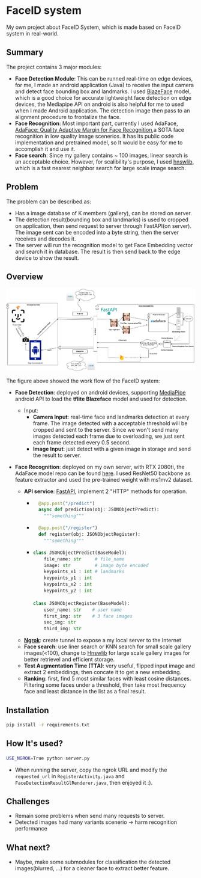 # FaceID system
My own project about FaceID System, which is made based on FaceID system in real-world.
## Summary
The project contains 3 major modules:
* **Face Detection Module**: This can be runned real-time on edge devices, for me, I made an android application (Java) to receive the input camera and detect face bounding box and landmarks. I used [BlazeFace](https://arxiv.org/abs/1907.05047) model, which is a good choice for accurate lightweight face detection on edge devices, the Mediapipe API on android is also helpful for me to used when I made Android application. The detection image then pass to an alignment procedure to frontalize the face.
* **Face Recognition**: Most important part, currently I used AdaFace, [AdaFace: Quality Adaptive Margin for Face Recognition](https://arxiv.org/abs/2204.00964),a SOTA face recognition in low quality image scenerios. It has its public code implementation and pretrained model, so It would be easy for me to accomplish it and use it.
* **Face search**: Since my gallery contains ~ 100 images, linear search is an acceptable choice. However, for scalibility's purpose, I used [hnswlib](https://github.com/nmslib/hnswlib), which is a fast nearest neighbor search for large scale image search.


## Problem
The problem can be described as:
* Has a image database of K members (gallery), can be stored on server.
* The detection result(bounding box and landmarks) is used to cropped on application, then send request to server through FastAPI(on server). The image sent can be encoded into a byte string, then the server receives and decodes it. 
* The server will run the recognition model to get Face Embedding vector and search it in database. The result is then send back to the edge device to show the result.


## Overview

<p style="text-align:center;"><img src="asset/pipeline.png" ></p>


The figure above showed the work flow of the FaceID system:
* **Face Detection**: deployed on android devices, supporting [MediaPipe](https://google.github.io/mediapipe/solutions/face_detection.html) android API to load the **tflite Blazeface** model and used for detection.
  * Input:
    * **Camera Input**: real-time face and landmarks detection at every frame. The image detected with a acceptable threshold will be cropped and sent to the server. Since we won't send many images detected each frame due to overloading, we just sent each frame detected every 0.5 second.
    * **Image Input**: just detect with a given image in storage and send the result to server.

* **Face Recognition**: deployed on my own server, with RTX 2080ti, the AdaFace model repo can be found [here](https://github.com/mk-minchul/AdaFace). I used ResNet50 backbone as feature extractor and used the pre-trained weight with ms1mv2 dataset. 
  * **API service**: [FastAPI](https://fastapi.tiangolo.com/), implement 2 "HTTP" methods for operation.
    * ```python
        @app.post("/predict") 
        async def prediction(obj: JSONObjectPredict): 
          """something"""
    * ```python
        @app.post("/register")
        def register(obj: JSONObjectRegister): 
          """something"""
    * ```python
      class JSONObjectPredict(BaseModel):
          file_name: str     # file_name
          image: str         # image byte encoded
          keypoints_x1 : int # landmarks
          keypoints_y1 : int
          keypoints_x2 : int
          keypoints_y2 : int

      class JSONObjectRegister(BaseModel):
          user_name: str    # user name
          first_img: str    # 3 face images
          sec_img: str
          third_img: str 
  * [**Ngrok**](https://ngrok.com/): create tunnel to expose a my local server to the Internet
  * **Face search**: use liner search or KNN search for small scale gallery images(<100), change to [Hnswlib](https://github.com/nmslib/hnswlib) for large scale gallery images for better retrievel and efficient storage.
  * **Test Augmentation Time (TTA)**: very useful, flipped input image and extract 2 embeddings, then concate it to get a new embedding.
  * **Ranking**: first, find 5 most similar faces with least cosine distances. Filtering some faces under a threshold, then take most frequency face and least distance in the list as a final result. 
## Installation
```bash
pip install -r requirements.txt
```
## How It's used?

```bash
USE_NGROK=True python server.py
```

* When running the server, copy the ngrok URL and modify the `requested_url` in `RegisterActivity.java` and `FaceDetectionResultGlRenderer.java`, then enjoyed it :).



## Challenges
* Remain some problems when send many requests to server.
* Detected images had many variants scenerio -> harm recognition performance

## What next?
* Maybe, make some submodules for classification the detected images(blurred, ...) for a cleaner face to extract better feature.


